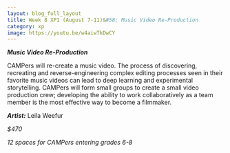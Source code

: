 ```yaml
---
layout: blog_full_layout
title: Week 8 XP1 (August 7-11)&#58; Music Video Re-Production
category: xp
image: https://youtu.be/w4aiwTkDwCY
---
```


**_Music Video Re-Production_**

CAMPers will re-create a music video. The process of discovering, recreating and reverse-engineering complex editing processes seen in their favorite music videos can lead to deep learning and experimental storytelling. CAMPers will form small groups to create a small video production crew; developing the ability to work collaboratively as a team member is the most effective way to become a filmmaker. 


**_Artist:_** Leila Weefur

*$470*

*12 spaces for CAMPers entering grades 6-8*
